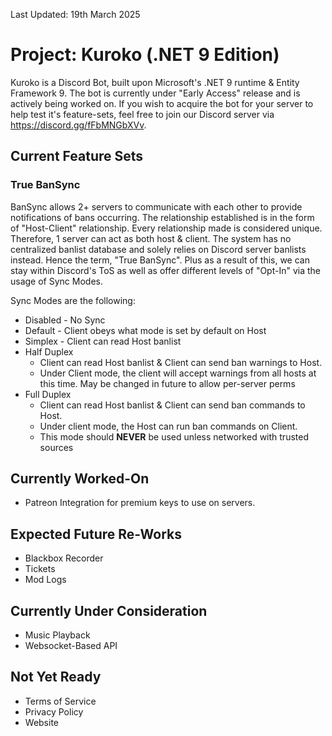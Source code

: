 Last Updated: 19th March 2025

# Project: Kuroko (.NET 9 Edition)
Kuroko is a Discord Bot, built upon Microsoft's .NET 9 runtime & Entity Framework 9. The bot is currently under "Early Access" release and is actively being worked on.
If you wish to acquire the bot for your server to help test it's feature-sets, feel free to join our Discord server via https://discord.gg/fFbMNGbXVv.

## Current Feature Sets
### True BanSync
BanSync allows 2+ servers to communicate with each other to provide notifications of bans occurring. The relationship established is in the form of "Host-Client" relationship.
Every relationship made is considered unique. Therefore, 1 server can act as both host & client. The system has no centralized banlist database and solely relies on Discord server banlists instead.
Hence the term, "True BanSync". Plus as a result of this, we can stay within Discord's ToS as well as offer different levels of "Opt-In" via the usage of Sync Modes.

Sync Modes are the following:
* Disabled - No Sync
* Default - Client obeys what mode is set by default on Host
* Simplex - Client can read Host banlist
* Half Duplex
  * Client can read Host banlist & Client can send ban warnings to Host.
  * Under Client mode, the client will accept warnings from all hosts at this time. May be changed in future to allow per-server perms
* Full Duplex
  * Client can read Host banlist & Client can send ban commands to Host.
  * Under client mode, the Host can run ban commands on Client.
  * This mode should **NEVER** be used unless networked with trusted sources

## Currently Worked-On
* Patreon Integration for premium keys to use on servers.

## Expected Future Re-Works
* Blackbox Recorder
* Tickets
* Mod Logs

## Currently Under Consideration
* Music Playback
* Websocket-Based API

## Not Yet Ready
* Terms of Service
* Privacy Policy
* Website
